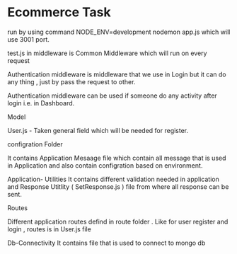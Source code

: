 # Ecommerce Task

run by using command NODE_ENV=development nodemon app.js 
which will use 3001 port.

test.js in middleware is Common Middleware which will run on every request

Authentication middleware is middleware that we use in Login but it can do any thing , just by pass the request to other.

Authentication middleware can be used if someone do any activity after login i.e. in Dashboard.

Model 

User.js -  Taken general field which will be needed for register.


configration Folder 

It contains Application Mesaage file which contain all message that is used in Application and also contain configration based on environment.

Application- Utilities
It contains different validation needed in application and Response Utitlity ( SetResponse.js ) file from where all response can be sent.

Routes 

Different application routes defind in route folder .
Like for user register and login , routes is in User.js file 

Db-Connectivity 
It contains file that is used to connect to mongo db 


